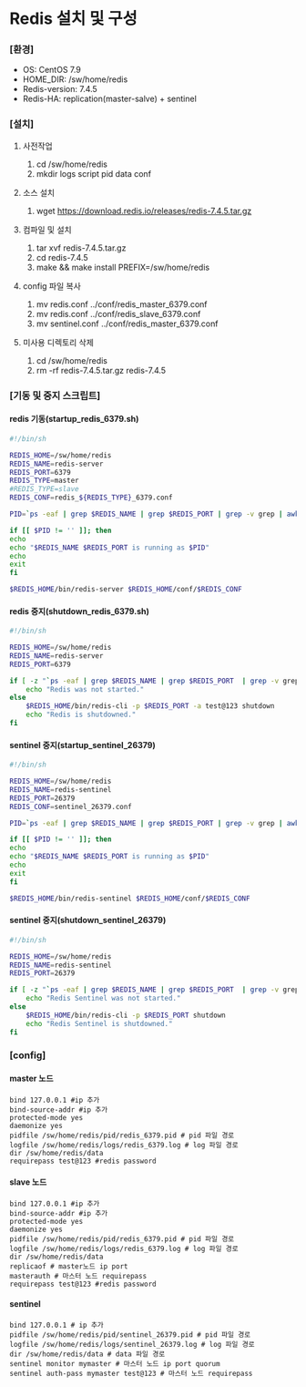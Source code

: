 # Redis 설치 및 구성

### [환경]

- OS: CentOS 7.9
- HOME_DIR: /sw/home/redis
- Redis-version: 7.4.5
- Redis-HA: replication(master-salve) + sentinel

### [설치]

1. 사전작업

   1. cd /sw/home/redis
   2. mkdir logs script pid data conf

2. 소스 설치

   1. wget https://download.redis.io/releases/redis-7.4.5.tar.gz

3. 컴파일 및 설치

   1. tar xvf redis-7.4.5.tar.gz
   2. cd redis-7.4.5
   3. make && make install PREFIX=/sw/home/redis

4. config 파일 복사

   1. mv redis.conf ../conf/redis_master_6379.conf
   2. mv redis.conf ../conf/redis_slave_6379.conf
   3. mv sentinel.conf ../conf/redis_master_6379.conf

5. 미사용 디렉토리 삭제
   1. cd /sw/home/redis
   2. rm -rf redis-7.4.5.tar.gz redis-7.4.5

### [기동 및 중지 스크립트]

#### redis 기동(startup_redis_6379.sh)

```sh
#!/bin/sh

REDIS_HOME=/sw/home/redis
REDIS_NAME=redis-server
REDIS_PORT=6379
REDIS_TYPE=master
#REDIS_TYPE=slave
REDIS_CONF=redis_${REDIS_TYPE}_6379.conf

PID=`ps -eaf | grep $REDIS_NAME | grep $REDIS_PORT | grep -v grep | awk '{print $2}'`

if [[ $PID != '' ]]; then
echo
echo "$REDIS_NAME $REDIS_PORT is running as $PID"
echo
exit
fi

$REDIS_HOME/bin/redis-server $REDIS_HOME/conf/$REDIS_CONF

```

#### redis 중지(shutdown_redis_6379.sh)

```sh
#!/bin/sh

REDIS_HOME=/sw/home/redis
REDIS_NAME=redis-server
REDIS_PORT=6379

if [ -z "`ps -eaf | grep $REDIS_NAME | grep $REDIS_PORT  | grep -v grep`" ]; then
    echo "Redis was not started."
else
    $REDIS_HOME/bin/redis-cli -p $REDIS_PORT -a test@123 shutdown
    echo "Redis is shutdowned."
fi

```

#### sentinel 중지(startup_sentinel_26379)

```sh
#!/bin/sh

REDIS_HOME=/sw/home/redis
REDIS_NAME=redis-sentinel
REDIS_PORT=26379
REDIS_CONF=sentinel_26379.conf

PID=`ps -eaf | grep $REDIS_NAME | grep $REDIS_PORT | grep -v grep | awk '{print $2}'`

if [[ $PID != '' ]]; then
echo
echo "$REDIS_NAME $REDIS_PORT is running as $PID"
echo
exit
fi

$REDIS_HOME/bin/redis-sentinel $REDIS_HOME/conf/$REDIS_CONF

```

#### sentinel 중지(shutdown_sentinel_26379)

```sh
#!/bin/sh

REDIS_HOME=/sw/home/redis
REDIS_NAME=redis-sentinel
REDIS_PORT=26379

if [ -z "`ps -eaf | grep $REDIS_NAME | grep $REDIS_PORT  | grep -v grep`" ]; then
    echo "Redis Sentinel was not started."
else
    $REDIS_HOME/bin/redis-cli -p $REDIS_PORT shutdown
    echo "Redis Sentinel is shutdowned."
fi

```

### [config]

#### master 노드

```
bind 127.0.0.1 #ip 추가
bind-source-addr #ip 추가
protected-mode yes
daemonize yes
pidfile /sw/home/redis/pid/redis_6379.pid # pid 파일 경로
logfile /sw/home/redis/logs/redis_6379.log # log 파일 경로
dir /sw/home/redis/data
requirepass test@123 #redis password
```

#### slave 노드

```
bind 127.0.0.1 #ip 추가
bind-source-addr #ip 추가
protected-mode yes
daemonize yes
pidfile /sw/home/redis/pid/redis_6379.pid # pid 파일 경로
logfile /sw/home/redis/logs/redis_6379.log # log 파일 경로
dir /sw/home/redis/data
replicaof # master노드 ip port
masterauth # 마스터 노드 requirepass
requirepass test@123 #redis password
```

#### sentinel

```
bind 127.0.0.1 # ip 추가
pidfile /sw/home/redis/pid/sentinel_26379.pid # pid 파일 경로
logfile /sw/home/redis/logs/sentinel_26379.log # log 파일 경로
dir /sw/home/redis/data # data 파일 경로
sentinel monitor mymaster # 마스터 노드 ip port quorum
sentinel auth-pass mymaster test@123 # 마스터 노드 requirepass
```
